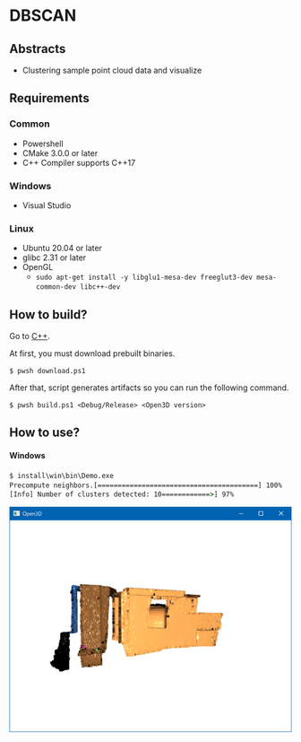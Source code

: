 # DBSCAN

## Abstracts

* Clustering sample point cloud data and visualize

## Requirements

### Common

* Powershell
* CMake 3.0.0 or later
* C++ Compiler supports C++17

### Windows

* Visual Studio

### Linux

* Ubuntu 20.04 or later
* glibc 2.31 or later
* OpenGL
  * `sudo apt-get install -y libglu1-mesa-dev freeglut3-dev mesa-common-dev libc++-dev`

## How to build?

Go to [C++](..).

At first, you must download prebuilt binaries.

````shell
$ pwsh download.ps1
````

After that, script generates artifacts so you can run the following command.

````shell
$ pwsh build.ps1 <Debug/Release> <Open3D version>
````

## How to use?

#### Windows

````bat
$ install\win\bin\Demo.exe
Precompute neighbors.[========================================] 100%
[Info] Number of clusters detected: 10============>] 97%
````

<img src="./images/image.png" />